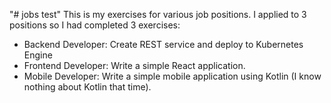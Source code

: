 "# jobs test" 
This is my exercises for various job positions. I applied to 3 positions so I had completed 3 exercises:
- Backend Developer: Create REST service and deploy to Kubernetes Engine
- Frontend Developer: Write a simple React application.
- Mobile Developer: Write a simple mobile application using Kotlin (I know nothing about Kotlin that time).
